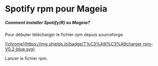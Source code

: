 # Spotify rpm pour Mageia
##### Comment installer Spotify(R) su Mageia?
Pour débuter télécharger le fichier rpm depuis sourceforge.

[![chrome](https://img.shields.io/badge/T%C3%A9l%C3%A9charger rpm-V0.2-blue.svg)](https://sourceforge.net/projects/spotify-mageia/files/Spotify-1.0.34.146-mga6.1.x86_64.rpm/download)

Lancer le fichier rpm.

